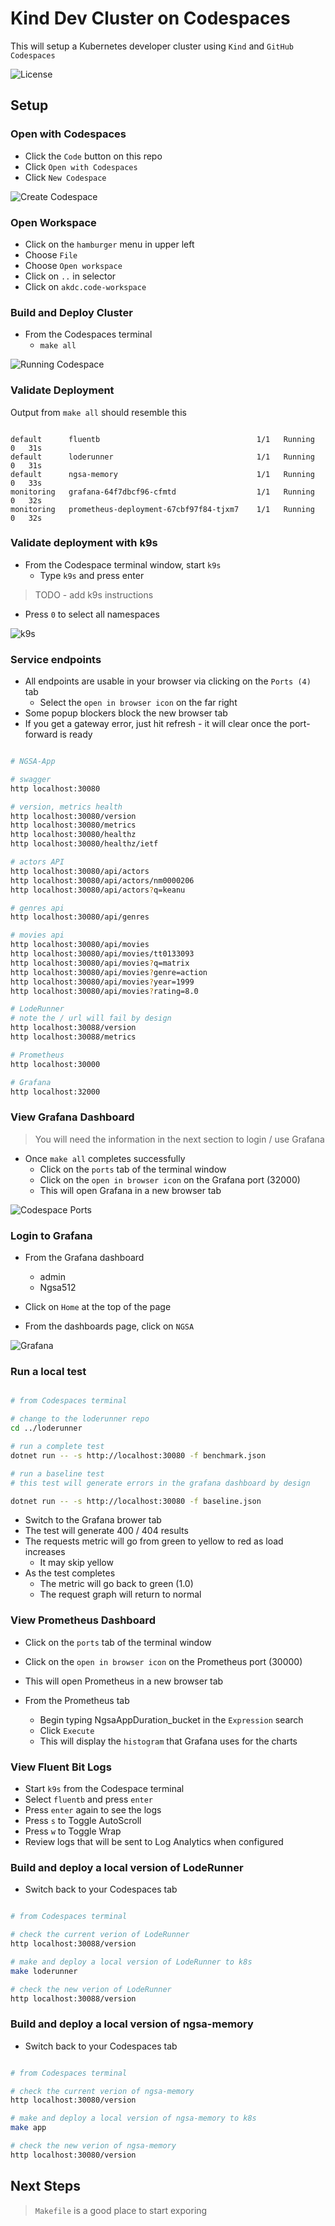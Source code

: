 # Kind Dev Cluster on Codespaces

This will setup a Kubernetes developer cluster using `Kind` and `GitHub Codespaces`

![License](https://img.shields.io/badge/license-MIT-green.svg)

## Setup

### Open with Codespaces

- Click the `Code` button on this repo
- Click `Open with Codespaces`
- Click `New Codespace`

![Create Codespace](./images/OpenWithCodespaces.jpg)

### Open Workspace

- Click on the `hamburger` menu in upper left
- Choose `File`
- Choose `Open workspace`
- Click on `..` in selector
- Click on `akdc.code-workspace`

### Build and Deploy Cluster

- From the Codespaces terminal
  - `make all`

![Running Codespace](./images/RunningCodespace.jpg)

### Validate Deployment

Output from `make all` should resemble this

```text

default      fluentb                                   1/1   Running   0   31s
default      loderunner                                1/1   Running   0   31s
default      ngsa-memory                               1/1   Running   0   33s
monitoring   grafana-64f7dbcf96-cfmtd                  1/1   Running   0   32s
monitoring   prometheus-deployment-67cbf97f84-tjxm7    1/1   Running   0   32s

```

### Validate deployment with k9s

- From the Codespace terminal window, start `k9s`
  - Type `k9s` and press enter

> TODO - add k9s instructions

- Press `0` to select all namespaces

![k9s](./images/k9s.jpg)

### Service endpoints

- All endpoints are usable in your browser via clicking on the `Ports (4)` tab
  - Select the `open in browser icon` on the far right
- Some popup blockers block the new browser tab
- If you get a gateway error, just hit refresh - it will clear once the port-forward is ready

```bash

# NGSA-App

# swagger
http localhost:30080

# version, metrics health
http localhost:30080/version
http localhost:30080/metrics
http localhost:30080/healthz
http localhost:30080/healthz/ietf

# actors API
http localhost:30080/api/actors
http localhost:30080/api/actors/nm0000206
http localhost:30080/api/actors?q=keanu

# genres api
http localhost:30080/api/genres

# movies api
http localhost:30080/api/movies
http localhost:30080/api/movies/tt0133093
http localhost:30080/api/movies?q=matrix
http localhost:30080/api/movies?genre=action
http localhost:30080/api/movies?year=1999
http localhost:30080/api/movies?rating=8.0

# LodeRunner
# note the / url will fail by design
http localhost:30088/version
http localhost:30088/metrics

# Prometheus
http localhost:30000

# Grafana
http localhost:32000

```

### View Grafana Dashboard

> You will need the information in the next section to login / use Grafana

- Once `make all` completes successfully
  - Click on the `ports` tab of the terminal window
  - Click on the `open in browser icon` on the Grafana port (32000)
  - This will open Grafana in a new browser tab

![Codespace Ports](./images/CodespacePorts.jpg)

### Login to Grafana

- From the Grafana dashboard
  - admin
  - Ngsa512

- Click on `Home` at the top of the page
- From the dashboards page, click on `NGSA`

![Grafana](./images/Grafana.jpg)

### Run a local test

```bash

# from Codespaces terminal

# change to the loderunner repo
cd ../loderunner

# run a complete test
dotnet run -- -s http://localhost:30080 -f benchmark.json

# run a baseline test
# this test will generate errors in the grafana dashboard by design

dotnet run -- -s http://localhost:30080 -f baseline.json

```

- Switch to the Grafana brower tab
- The test will generate 400 / 404 results
- The requests metric will go from green to yellow to red as load increases
  - It may skip yellow
- As the test completes
  - The metric will go back to green (1.0)
  - The request graph will return to normal

### View Prometheus Dashboard

- Click on the `ports` tab of the terminal window
- Click on the `open in browser icon` on the Prometheus port (30000)
- This will open Prometheus in a new browser tab

- From the Prometheus tab
  - Begin typing NgsaAppDuration_bucket in the `Expression` search
  - Click `Execute`
  - This will display the `histogram` that Grafana uses for the charts

### View Fluent Bit Logs

- Start `k9s` from the Codespace terminal
- Select `fluentb` and press `enter`
- Press `enter` again to see the logs
- Press `s` to Toggle AutoScroll
- Press `w` to Toggle Wrap
- Review logs that will be sent to Log Analytics when configured

### Build and deploy a local version of LodeRunner

- Switch back to your Codespaces tab

```bash

# from Codespaces terminal

# check the current verion of LodeRunner
http localhost:30088/version

# make and deploy a local version of LodeRunner to k8s
make loderunner

# check the new verion of LodeRunner
http localhost:30088/version

```

### Build and deploy a local version of ngsa-memory

- Switch back to your Codespaces tab

```bash

# from Codespaces terminal

# check the current verion of ngsa-memory
http localhost:30080/version

# make and deploy a local version of ngsa-memory to k8s
make app

# check the new verion of ngsa-memory
http localhost:30080/version

```

## Next Steps

> `Makefile` is a good place to start exporing
